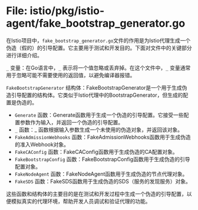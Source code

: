 # File: istio/pkg/istio-agent/fake_bootstrap_generator.go

在Istio项目中，`fake_bootstrap_generator.go`文件的作用是为Istio代理生成一个伪造（假的）的引导配置。它主要用于测试和开发目的。下面对文件中的关键部分进行详细介绍。

`_` 变量：在Go语言中，`_` 表示将一个值忽略或丢弃掉。在这个文件中，`_` 变量通常用于忽略可能不需要使用的返回值，以避免编译器报错。

`FakeBootstrapGenerator` 结构体：FakeBootstrapGenerator是一个用于生成伪造引导配置的结构体。它类似于Istio代理中的BootstrapGenerator，但生成的配置是伪造的。

- `Generate` 函数：Generate函数用于生成一个伪造的引导配置。它接受一些配置参数作为输入，并返回一个伪造的引导配置。
- `_` 函数：_ 函数根据输入参数生成一个未使用的伪造对象，并返回该对象。
- `FakeAdmissionWebhooks` 函数：FakeAdmissionWebhooks函数用于生成伪造的准入Webhook对象。
- `FakeCAConfig` 函数：FakeCAConfig函数用于生成伪造的CA配置对象。
- `FakeBootstrapConfig` 函数：FakeBootstrapConfig函数用于生成伪造的引导配置对象。
- `FakeNodeAgent` 函数：FakeNodeAgent函数用于生成伪造的节点代理对象。
- `FakeSDS` 函数：FakeSDS函数用于生成伪造的SDS（服务的发现服务）对象。

这些函数和结构体的主要目的是在测试和开发过程中生成一个伪造的引导配置，以便模拟真实的代理环境，帮助开发人员调试和验证代理的功能。

